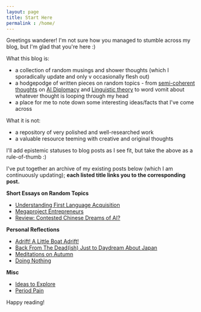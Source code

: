 ```yaml
---
layout: page
title: Start Here
permalink : /home/
---
```


Greetings wanderer! I'm not sure how you managed to stumble across my blog, but I'm glad that you're here :) 

What this blog is: 

- a collection of random musings and shower thoughts (which I sporadically update and only v occasionally flesh out)
- a hodgepodge of written pieces on random topics - from [semi-coherent thoughts](https://kwingading.github.io/2020/10/02/Megaproject-Entrepreneurs/) on [AI Diplomacy](https://kwingading.github.io/2021/03/16/Review-Contested-Chinese-Dreams-of-AI/) and [Linguistic theory](https://kwingading.github.io/2020/03/21/Understanding-First-Language-Acquisition/) to word vomit about whatever thought is looping through my head
- a place for me to note down some interesting ideas/facts that I've come across

What it is not:

- a repository of very polished and well-researched work
- a valuable resource teeming with creative and original thoughts

I'll add epistemic statuses to blog posts as I see fit, but take the above as a rule-of-thumb :) 

I've put together an archive of my existing posts below (which I am continuously updating); **each listed title links you to the corresponding post.**

**Short Essays on Random Topics**
- [Understanding First Language Acquisition](https://kwingading.github.io/2020/03/21/Understanding-First-Language-Acquisition/)
- [Megaproject Entrepreneurs](https://kwingading.github.io/2020/10/02/Megaproject-Entrepreneurs/)
- [Review: Contested Chinese Dreams of AI?](https://kwingading.github.io/2021/03/16/Review-Contested-Chinese-Dreams-of-AI/)

**Personal Reflections**
- [Adrift! A Little Boat Adrift!](https://kwingading.github.io/2021/04/09/Adrift!-A-little-boat-adrift!/)
- [Back From The Dead(ish) Just to Daydream About Japan](https://kwingading.github.io/2021/03/01/Back-From-the-Dead(ish)-Just-to-Daydream-about-Japan/)
- [Meditations on Autumn](https://kwingading.github.io/2020/10/05/Meditations-On-Autumn/)
- [Doing Nothing](https://kwingading.github.io/2020/04/12/Doing-Nothing/)

**Misc**
- [Ideas to Explore](https://kwingading.github.io/2020/05/04/Ideas-to-Explore/)
- [Period Pain](https://kwingading.github.io/2020/09/06/Period-Pain/)

Happy reading!
